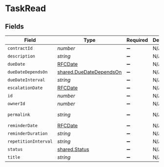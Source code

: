 # TaskRead


## Fields

| Field                                                                     | Type                                                                      | Required                                                                  | Description                                                               | Example                                                                   |
| ------------------------------------------------------------------------- | ------------------------------------------------------------------------- | ------------------------------------------------------------------------- | ------------------------------------------------------------------------- | ------------------------------------------------------------------------- |
| `contractId`                                                              | *number*                                                                  | :heavy_minus_sign:                                                        | N/A                                                                       | 1                                                                         |
| `description`                                                             | *string*                                                                  | :heavy_minus_sign:                                                        | N/A                                                                       | Lorem ipsum dolor sit amet.                                               |
| `dueDate`                                                                 | [RFCDate](../../../types/rfcdate.md)                                      | :heavy_minus_sign:                                                        | N/A                                                                       | 2021-12-31                                                                |
| `dueDateDependsOn`                                                        | [shared.DueDateDependsOn](../../../sdk/models/shared/duedatedependson.md) | :heavy_minus_sign:                                                        | N/A                                                                       | end_date                                                                  |
| `dueDateInterval`                                                         | *string*                                                                  | :heavy_minus_sign:                                                        | N/A                                                                       | -P10D                                                                     |
| `escalationDate`                                                          | [RFCDate](../../../types/rfcdate.md)                                      | :heavy_minus_sign:                                                        | N/A                                                                       | 2021-12-20                                                                |
| `id`                                                                      | *number*                                                                  | :heavy_minus_sign:                                                        | N/A                                                                       | 1                                                                         |
| `ownerId`                                                                 | *number*                                                                  | :heavy_minus_sign:                                                        | N/A                                                                       | 1                                                                         |
| `permalink`                                                               | *string*                                                                  | :heavy_minus_sign:                                                        | N/A                                                                       | https://app.contractify.io/client/company/company-slug/tasks/1            |
| `reminderDate`                                                            | [RFCDate](../../../types/rfcdate.md)                                      | :heavy_minus_sign:                                                        | N/A                                                                       | 2021-11-30                                                                |
| `reminderDuration`                                                        | *string*                                                                  | :heavy_minus_sign:                                                        | N/A                                                                       | P1M                                                                       |
| `repetitionInterval`                                                      | *string*                                                                  | :heavy_minus_sign:                                                        | N/A                                                                       | P1Y                                                                       |
| `status`                                                                  | [shared.Status](../../../sdk/models/shared/status.md)                     | :heavy_minus_sign:                                                        | N/A                                                                       | accomplished                                                              |
| `title`                                                                   | *string*                                                                  | :heavy_minus_sign:                                                        | N/A                                                                       | My task                                                                   |